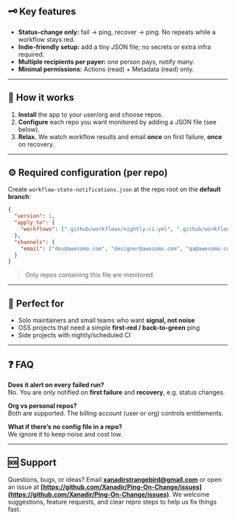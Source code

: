 ## 🗝️ Key features
- **Status-change only:** fail → ping, recover → ping. No repeats while a workflow stays red.
- **Indie-friendly setup:** add a tiny JSON file; no secrets or extra infra required.
- **Multiple recipients per payer:** one person pays, notify many.
- **Minimal permissions:** Actions (read) + Metadata (read) only.

---

## 💪 How it works
1. **Install** the app to your user/org and choose repos.  
2. **Configure** each repo you want monitored by adding a JSON file (see below).  
3. **Relax.** We watch workflow results and email **once** on first failure, **once** on recovery.

---

## ⚙️ Required configuration (per repo)
Create `workflow-state-notifications.json` at the repo root on the **default branch**:

```json
{
  "version": 1,
  "apply_to": {
    "workflows": [".github/workflows/nightly-ci.yml", ".github/workflows/healthcheck-ci.yml"],    
  },
  "channels": {
    "email": ["dev@awesomo.com", "designer@awesomo.com", "qa@awesomo.com"]
  }
}
```
> Only repos containing this file are monitored.  

---

## 🧰 Perfect for
- Solo maintainers and small teams who want **signal, not noise**
- OSS projects that need a simple **first-red / back-to-green** ping
- Side projects with nightly/scheduled CI

---

## ❓ FAQ
**Does it alert on every failed run?**  
No. You are only notified on **first failure** and **recovery**, e.g. status changes.

**Org vs personal repos?**  
Both are supported. The billing account (user or org) controls entitlements.

**What if there’s no config file in a repo?**  
We ignore it to keep noise and cost low.

---

## 🆘 Support
Questions, bugs, or ideas? Email **[xanadirstrangebird@gmail.com](mailto:xanadirstrangebird@gmail.com)** or open an issue at **[https://github.com/Xanadir/Ping-On-Change/issues](https://github.com/Xanadir/Ping-On-Change/issues)**. We welcome suggestions, feature requests, and clear repro steps to help us fix things fast.

